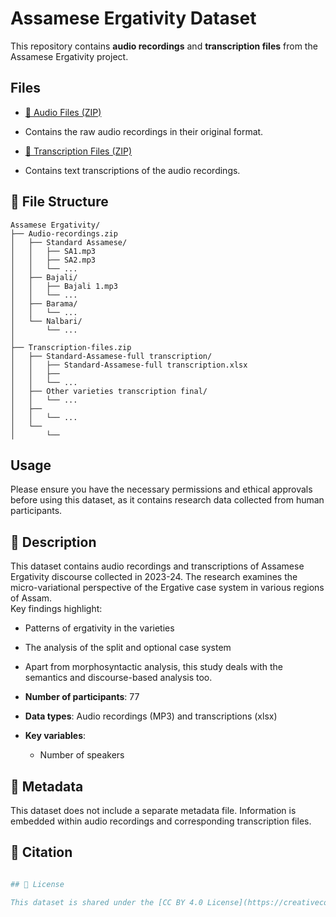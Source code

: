 # Assamese Ergativity Dataset

This repository contains **audio recordings** and **transcription files** from the Assamese Ergativity project.

## Files

- [📂 Audio Files (ZIP)](https://drive.google.com/file/d/1lrUjsHNi4BRZ7VmAppAI7dFs_AxmKszj/view?usp=sharing)
- Contains the raw audio recordings in their original format.

- [📂 Transcription Files (ZIP)](https://drive.google.com/file/d/1HMtuTk7PrP6XvZZS67UqB_vWxDCogdfF/view?usp=sharing)
- Contains text transcriptions of the audio recordings.

## 📂 File Structure  
```text
Assamese Ergativity/
├── Audio-recordings.zip
│   ├── Standard Assamese/
│   │   ├── SA1.mp3
│   │   ├── SA2.mp3
│   │   └── ...
│   ├── Bajali/
│   │   ├── Bajali 1.mp3
│   │   └── ...
│   ├── Barama/
│   │   └── ...
│   └── Nalbari/
│       └── ...
│
├── Transcription-files.zip
│   ├── Standard-Assamese-full transcription/
│   │   ├── Standard-Assamese-full transcription.xlsx
│   │   ├── 
│   │   └── ...
│   ├── Other varieties transcription final/
│   │   └── ...
│   ├── 
│   │   └── ...
│   └── 
│       └──
```
## Usage

Please ensure you have the necessary permissions and ethical approvals before using this dataset, as it contains research data collected from human participants.



## 🧾 Description  

This dataset contains audio recordings and transcriptions of Assamese Ergativity discourse collected in 2023-24. The research examines the micro-variational perspective of the Ergative case system in various regions of Assam.  
Key findings highlight:  
- Patterns of ergativity in the varieties  
- The analysis of the split and optional case system 
- Apart from morphosyntactic analysis, this study deals with the semantics and discourse-based analysis too.

- **Number of participants**: 77  
- **Data types**: Audio recordings (MP3) and transcriptions (xlsx)  
- **Key variables**:  
  - Number of speakers  
  
## 🧬 Metadata  

This dataset does not include a separate metadata file. Information is embedded within audio recordings and corresponding transcription files.  

## 📜 Citation  

```bibtex

## 📄 License

This dataset is shared under the [CC BY 4.0 License](https://creativecommons.org/licenses/by/4.0/).

